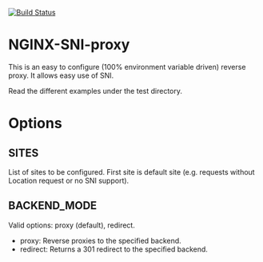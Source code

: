 [![Build Status](https://travis-ci.org/bee-software/docker-nginx.svg?branch=master)](https://travis-ci.org/bee-software/docker-nginx)

NGINX-SNI-proxy
===============

This is an easy to configure (100% environment variable driven) reverse proxy.
It allows easy use of SNI.

Read the different examples under the test directory.

Options
=======

SITES
-----

List of sites to be configured. First site is default site (e.g. requests without Location request or no SNI support).

BACKEND_MODE
------------

Valid options: proxy (default), redirect.

- proxy: Reverse proxies to the specified backend.
- redirect: Returns a 301 redirect to the specified backend.
